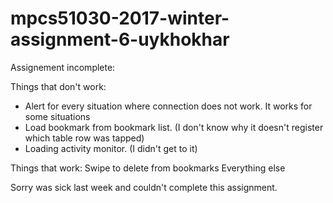 # mpcs51030-2017-winter-assignment-6-uykhokhar

Assignement incomplete: 

Things that don't work: 
- Alert for every situation where connection does not work. It works for some situations
- Load bookmark from bookmark list. (I don't know why it doesn't register which table row was tapped)
- Loading activity monitor. (I didn't get to it)


Things that work: 
Swipe to delete from bookmarks
Everything else






Sorry was sick last week and couldn't complete this assignment. 
